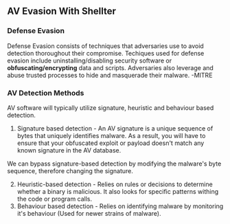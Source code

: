 ## AV Evasion With Shellter

### Defense Evasion

Defense Evasion consists of techniques that adversaries use to avoid detection thoroughout their compromise. Techiques used for defense evasion include uninstalling/disabling security software or **obfuscating/encrypting** data and scripts. Adversaries also leverage and abuse trusted processes to hide and masquerade their malware. -MITRE 

### AV Detection Methods

AV software will typically utilize signature, heuristic and behaviour based detection.

1. Signature based detection - An AV signature is a unique sequence of bytes that uniquely identifies malware. As a result, you will have to ensure that your obfuscated exploit or payload doesn't match any known signature in the AV database.

We can bypass signature-based detection by modifying the malware's byte sequence, therefore changing the signature.

2. Heuristic-based detection - Relies on rules or decisions to determine whether a binary is malicious. It also looks for specific patterns withing the code or program calls.
3. Behaviour based detection - Relies on identifying malware by monitoring it's behaviour (Used for newer strains of malware).
